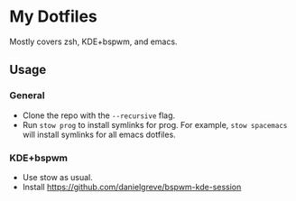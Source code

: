 # My Dotfiles

Mostly covers zsh, KDE+bspwm, and emacs.

## Usage
### General
- Clone the repo with the `--recursive` flag.
- Run `stow prog` to install symlinks for prog. For example, `stow spacemacs` will install symlinks for all emacs dotfiles.

### KDE+bspwm
- Use stow as usual.
- Install https://github.com/danielgreve/bspwm-kde-session

